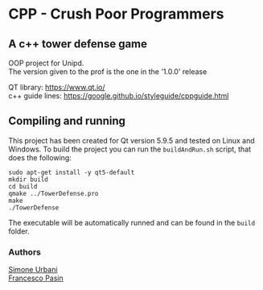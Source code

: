 # CPP - Crush Poor Programmers
## A c++ tower defense game

OOP project for Unipd.  
The version given to the prof is the one in the '1.0.0' release


QT library: https://www.qt.io/  
c++ guide lines: https://google.github.io/styleguide/cppguide.html

## Compiling and running
This project has been created for Qt version 5.9.5 and tested on Linux and Windows.
To build the project you can run the `buildAndRun.sh` script, that does the following:
```
sudo apt-get install -y qt5-default
mkdir build
cd build
qmake ../TowerDefense.pro
make
./TowerDefense
```

The executable will be automatically runned and can be found in the `build` folder.

### Authors
[Simone Urbani](https://github.com/URBA22)  
[Francesco Pasin](https://github.com/francescopasin)
